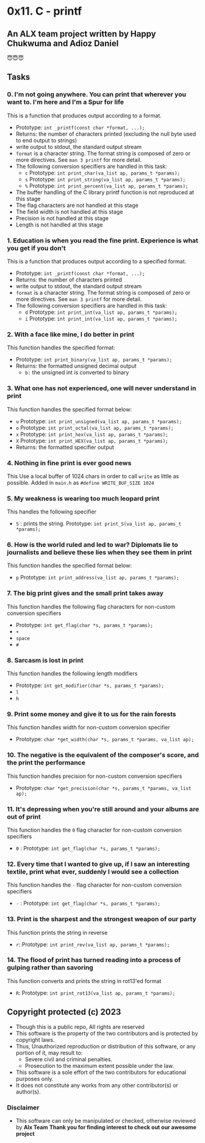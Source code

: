 # 0x11. C - printf

## An ALX team project written by Happy Chukwuma and Adioz Daniel

😇😇😇

## Tasks

### 0. I'm not going anywhere. You can print that wherever you want to. I'm here and I'm a Spur for life

This is a function that produces output according to a format.

* Prototype: ```int _printf(const char *format, ...);```
* Returns: the number of characters printed (excluding the null byte used to end output to strings)
* write output to stdout, the standard output stream
* ```format``` is a character string. The format string is composed of zero or more directives. See  ```man 3 printf``` for more detail.
* The following conversion specifiers are handled in this task:
  * ```c``` Prototype: ```int print_char(va_list ap, params_t *params);```
  * ```s``` Prototype: ```int print_string(va_list ap, params_t *params);```
  * ```%``` Prototype: ```int print_percent(va_list ap, params_t *params);```
* The buffer handling of the C library printf function is not reproduced at this stage
* The flag characters are not handled at this stage
* The field width is not handled at this stage
* Precision is not handled at this stage
* Length is not handled at this stage

### 1. Education is when you read the fine print. Experience is what you get if you don't

This is a function that produces output according to a specified format.

* Prototype: ```int _printf(const char *format, ...);```
* Returns: the number of characters printed
* write output to stdout, the standard output stream
* ```format``` is a character string. The format string is composed of zero or more directives. See  ```man 3 printf``` for more detail.
* The following conversion specifiers are handled in this task:
  * ```d``` Prototype: ```int print_int(va_list ap, params_t *params);```
  * ```i``` Prototype: ```int print_int(va_list ap, params_t *params);```

### 2. With a face like mine, I do better in print

This function handles the specified format:
* Prototype: ```int print_binary(va_list ap, params_t *params);```
* Returns: the formatted unsigned decimal output
  * ```b:``` the unsigned int is converted to binary

### 3. What one has not experienced, one will never understand in print
This function handles the specified format below:
  * ```u``` Prototype: ```int print_unsigned(va_list ap, params_t *params);```
  * ```o``` Prototype: ```int print_octal(va_list ap, params_t *params);```
  * ```x``` Prototype: ```int print_hex(va_list ap, params_t *params);```
  * ```X``` Prototype: ```int print_HEX(va_list ap, params_t *params);```
* Returns: the formatted specifier output

### 4. Nothing in fine print is ever good news

This Use a local buffer of 1024 chars in order to call ```write``` as little as possible.
Added in ```main.h``` as ```#define WRITE_BUF_SIZE 1024```

### 5. My weakness is wearing too much leopard print
This handles the following specifier
  * ```S``` : prints the string. Prototype: ```int print_S(va_list ap, params_t *params);```

### 6. How is the world ruled and led to war? Diplomats lie to journalists and believe these lies when they see them in print
This function handles the specified format below:
  * ```p``` Prototype: ```int print_address(va_list ap, params_t *params);```

### 7. The big print gives and the small print takes away
This function handles the following flag characters for non-custom conversion specifiers
  * Prototype: ```int get_flag(char *s, params_t *params);```
  * ```+```
  * ```space```
  * ```#```

### 8. Sarcasm is lost in print
This function handles the following length modifiers
  * Prototype: ```int get_modifier(char *s, params_t *params);```
  * ```l```
  * ```h```

### 9. Print some money and give it to us for the rain forests
This function handles width for non-custom conversion specifier
  * Prototype: ```char *get_width(char *s, params_t *params, va_list ap);```

### 10. The negative is the equivalent of the composer's score, and the print the performance 
This function handles precision for non-custom conversion specifiers
  * Prototype: ```char *get_precision(char *s, params_t *params, va_list ap);```

### 11. It's depressing when you're still around and your albums are out of print
This function handles the ```0``` flag character for non-custom conversion specifiers
  * ```0``` : Prototype: ```int get_flag(char *s, params_t *params);```

### 12. Every time that I wanted to give up, if I saw an interesting textile, print what ever, suddenly I would see a collection
This function handles the ```-``` flag character for non-custom conversion specifiers
  * ```-``` : Prototype: ```int get_flag(char *s, params_t *params);```

### 13. Print is the sharpest and the strongest weapon of our party
This function prints the string in reverse
  * ```r```: Prototype: ```int print_rev(va_list ap, params_t *params);```

### 14. The flood of print has turned reading into a process of gulping rather than savoring
This function converts and prints the string in rot13'ed format
  * ```R```: Prototype: ```int print_rot13(va_list ap, params_t *params);```


## Copyright protected (c) 2023

* Though this is a public repo, All rights are reserved
* This software is the property of the two contributors and is protected by copyright laws.
* Thus, Unauthorized reproduction or distribution of this software, or any portion of it, may result to:
  * Severe civil and criminal penalties.
  * Prosecution to the maximum extent possible under the law.
* This software is a sole effort of the two contributors for educational purposes only.
* It does not constitute any works from any other contributor(s) or author(s).

### Disclaimer

* This software can only be manipulated or checked, otherwise reviewed by **Alx Team**
**Thank you for finding interest to check out our awesome project**
